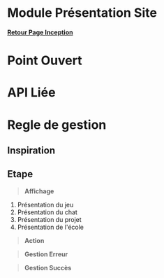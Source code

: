 # Module Présentation Site

**[Retour Page Inception](./00_Page_Inception.md)**

# Point Ouvert

# API Liée

# Regle de gestion

## Inspiration

## Etape

> **Affichage**
1. Présentation du jeu
2. Présentation du chat
3. Présentation du projet
4. Présentation de l'école

> **Action**

> **Gestion Erreur**

> **Gestion Succès**


